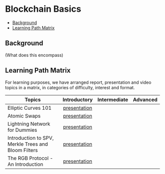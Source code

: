 # Blockchain Basics 

- [Background](#background)
- [Learning Path Matrix](#learning-path-matrix)

## Background

(What does this encompass)

## Learning Path Matrix 

For learning purposes, we have arranged report, presentation and video topics in a matrix, in categories of difficulty, interest and format.

| Topics                                              |                         Introductory                         | Intermediate | Advanced |
| --------------------------------------------------- | :----------------------------------------------------------: | :----------: | :------: |
| Elliptic Curves 101                                 | [presentation](cryptography/crypto-1/sources/PITCHME.link.md) |              |          |
| Atomic Swaps                                        |    [presentation](protocols/atomic-swaps/AtomicSwaps.md)     |              |          |
| Lightning Network for Dummies                       | [presentation](protocols/lightning-network-for-dummies/sources/PITCHME.link.md) |              |          |
| Introduction to SPV, Merkle Trees and Bloom Filters | [presentation](protocols/merkle-trees-and-spv-1/sources/PITCHME.link.md) |              |          |
| The RGB Protocol - An Introduction                  | [presentation](protocols/rgb-introduction/sources/PITCHME.link.md) |              |          |

